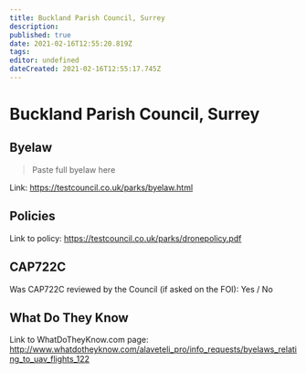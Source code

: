 ```yaml
---
title: Buckland Parish Council, Surrey
description: 
published: true
date: 2021-02-16T12:55:20.819Z
tags: 
editor: undefined
dateCreated: 2021-02-16T12:55:17.745Z
---
```


# Buckland Parish Council, Surrey


## Byelaw
> Paste full byelaw here

Link:
https://testcouncil.co.uk/parks/byelaw.html

## Policies
Link to policy:
https://testcouncil.co.uk/parks/dronepolicy.pdf

## CAP722C

Was CAP722C reviewed by the Council (if asked on the FOI): Yes / No

## What Do They Know

Link to WhatDoTheyKnow.com page:
http://www.whatdotheyknow.com/alaveteli_pro/info_requests/byelaws_relating_to_uav_flights_122

